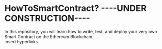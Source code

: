 # HowToSmartContract?  ----UNDER CONSTRUCTION----
In this repository, you will learn how to write, test, and deploy your very own Smart Contract on the Ethereum Blockchain.  
insert hyperlinks
